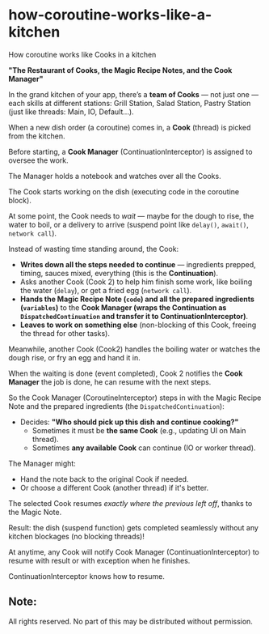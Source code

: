 # how-coroutine-works-like-a-kitchen
How coroutine works like Cooks in a kitchen

**"The Restaurant of Cooks, the Magic Recipe Notes, and the Cook Manager"**

In the grand kitchen of your app, there’s a **team of Cooks** — not just one — each skills at different stations: Grill Station, Salad Station, Pastry Station (just like threads: Main, IO, Default...).

When a new dish order (a coroutine) comes in, a **Cook** (thread) is picked from the kitchen.

Before starting, a **Cook Manager** (ContinuationInterceptor) is assigned to oversee the work.

The Manager holds a notebook and watches over all the Cooks.

The Cook starts working on the dish (executing code in the coroutine block).

At some point, the Cook needs to *wait* — maybe for the dough to rise, the water to boil, or a delivery to arrive (suspend point like `delay()`, `await()`, `network call`).

Instead of wasting time standing around, the Cook:

- **Writes down all the steps needed to continue** — ingredients prepped, timing, sauces mixed, everything (this is the **Continuation**).
- Asks another Cook (Cook 2) to help him finish some work, like boiling the water (`delay`), or get a fried egg (`network call`).
- **Hands the Magic Recipe Note (`code`) and all the prepared ingredients (`variables`)** to the **Cook Manager (wraps the Continuation as `DispatchedContinuation` and transfer it to ContinuationInterceptor)**.
- **Leaves to work on something else** (non-blocking of this Cook, freeing the thread for other tasks).

Meanwhile, another Cook (Cook2) handles the boiling water or watches the dough rise, or fry an egg and hand it in.

When the waiting is done (event completed), Cook 2 notifies the **Cook Manager** the job is done, he can resume with the next steps.

So the Cook Manager (CoroutineInterceptor) steps in with the Magic Recipe Note and the prepared ingredients (the `DispatchedContinuation`):

- Decides: **"Who should pick up this dish and continue cooking?"**
    - Sometimes it must be **the same Cook** (e.g., updating UI on Main thread).
    - Sometimes **any available Cook** can continue (IO or worker thread).

The Manager might:

- Hand the note back to the original Cook if needed.
- Or choose a different Cook (another thread) if it's better.

The selected Cook resumes *exactly where the previous left off*, thanks to the Magic Note.

Result: the dish (suspend function) gets completed seamlessly without any kitchen blockages (no blocking threads)!

At anytime, any Cook will notify Cook Manager (ContinuationInterceptor) to resume with result or with exception when he finishes.

ContinuationInterceptor knows how to resume.

## Note:
All rights reserved. No part of this may be distributed without permission.

